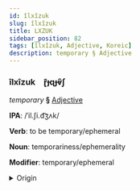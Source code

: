 ```yaml
---
id: îlxîzuk
slug: îlxîzuk
title: LXZUK
sidebar_position: 82
tags: [îlxîzuk, Adjective, Koreic]
description: temporary § Adjective
---
```


### îlxîzuk&emsp;<span kind="abugida">ɽ͊ɟɋɟⱴ̑ʃ</span>

*temporary* **§** [Adjective](../../tags/Adjective)

**IPA**: /ˈil.ʃi.d͡ʒʌk/

**Verb**: to be temporary/ephemeral

**Noun**: temporariness/ephemerality

**Modifier**: temporary/ephemeral

<details>
    <summary>Origin</summary>
    Korean 일시적 ilsijeok [iɭɕʰid͡ʑʌ̹k̚]<br/>
    <em>Koreic Language Family</em>
</details>